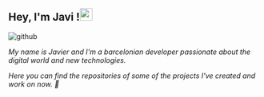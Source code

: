 <h2> Hey, I'm Javi !<img src="https://github.com/souvikguria98/souvikguria98/blob/master/Hi.gif" width="25"></h2>

![github](https://user-images.githubusercontent.com/90817111/133566815-cb6dade5-fc37-4109-b872-94486ae88815.gif)

_My name is Javier and I'm a barcelonian developer passionate about the digital world and new technologies._

_Here you can find the repositories of some of the projects I've created and work on now. 🚀_
